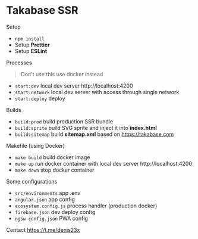 # Takabase SSR

Setup

- `npm install`
- Setup **Prettier**
- Setup **ESLint**

Processes

> Don't use this use docker instead

- `start:dev` local dev server http://localhost:4200
- `start:network` local dev server with access through single network
- `start:deploy` deploy

Builds

- `build:prod` build production SSR bundle
- `build:sprite` build SVG sprite and inject it into **index.html**
- `build:sitemap` build **sitemap.xml** based on https://takabase.com

Makefile (using Docker)

- `make build` build docker image
- `make up` run docker container with local dev server http://localhost:4200
- `make down` stop docker container

Some configurations

- `src/environments` app .env
- `angular.json` app config
- `ecosystem.config.js` process handler (production docker)
- `firebase.json` dev deploy config
- `ngsw-config.json` PWA config

Contact https://t.me/denis23x
